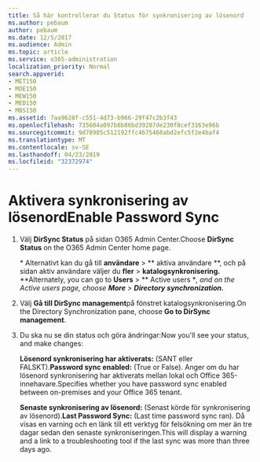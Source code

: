 ```yaml
---
title: Så här kontrollerar du Status för synkronisering av lösenord
ms.author: pebaum
author: pebaum
ms.date: 12/5/2017
ms.audience: Admin
ms.topic: article
ms.service: o365-administration
localization_priority: Normal
search.appverid:
- MET150
- MOE150
- MEW150
- MED150
- MBS150
ms.assetid: 7aa9628f-c551-4d73-b966-29f47c2b3f43
ms.openlocfilehash: 735604a097b6b86bd39207de230f8cef3163e96b
ms.sourcegitcommit: 9d78905c512192ffc4675468abd2efc5f2e4baf4
ms.translationtype: MT
ms.contentlocale: sv-SE
ms.lasthandoff: 04/23/2019
ms.locfileid: "32372974"
---
```

# <a name="enable-password-sync"></a><span data-ttu-id="f09a7-102">Aktivera synkronisering av lösenord</span><span class="sxs-lookup"><span data-stu-id="f09a7-102">Enable Password Sync</span></span>

1.  <span data-ttu-id="f09a7-103">Välj **DirSync Status** på sidan O365 Admin Center.</span><span class="sxs-lookup"><span data-stu-id="f09a7-103">Choose **DirSync Status** on the O365 Admin Center home page.</span></span> 
    
     <span data-ttu-id="f09a7-104">\* Alternativt kan du gå till **användare** \> \*\* aktiva användare \*\*, och på sidan aktiv användare väljer du **fler** \> **katalogsynkronisering.** \*</span><span class="sxs-lookup"><span data-stu-id="f09a7-104">\*Alternately, you can go to **Users** \> \*\* Active users \**, and on the Active users page, choose **More** \> **Directory synchronization.***</span></span> 
    
2. <span data-ttu-id="f09a7-105">Välj **Gå till DirSync management**på fönstret katalogsynkronisering.</span><span class="sxs-lookup"><span data-stu-id="f09a7-105">On the Directory Synchronization pane, choose **Go to DirSync management**.</span></span> 
    
3. <span data-ttu-id="f09a7-106">Du ska nu se din status och göra ändringar:</span><span class="sxs-lookup"><span data-stu-id="f09a7-106">Now you'll see your status, and make changes:</span></span>
    
    <span data-ttu-id="f09a7-107">**Lösenord synkronisering har aktiverats:** (SANT eller FALSKT).</span><span class="sxs-lookup"><span data-stu-id="f09a7-107">**Password sync enabled:** (True or False).</span></span> <span data-ttu-id="f09a7-108">Anger om du har lösenord synkronisering har aktiverats mellan lokal och Office 365-innehavare.</span><span class="sxs-lookup"><span data-stu-id="f09a7-108">Specifies whether you have password sync enabled between on-premises and your Office 365 tenant.</span></span> 
    
    <span data-ttu-id="f09a7-109">**Senaste synkronisering av lösenord:** (Senast körde för synkronisering av lösenord).</span><span class="sxs-lookup"><span data-stu-id="f09a7-109">**Last Password Sync:** (Last time password sync ran).</span></span> <span data-ttu-id="f09a7-110">Då visas en varning och en länk till ett verktyg för felsökning om mer än tre dagar sedan den senaste synkroniseringen.</span><span class="sxs-lookup"><span data-stu-id="f09a7-110">This will display a warning and a link to a troubleshooting tool if the last sync was more than three days ago.</span></span> 
    

